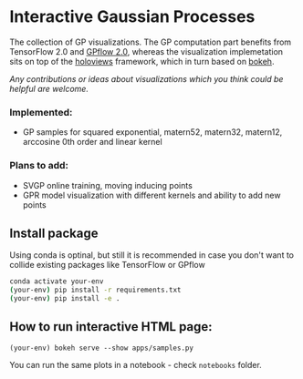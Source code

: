 Interactive Gaussian Processes
===
The collection of GP visualizations. The GP computation part benefits from TensorFlow 2.0 and [GPflow 2.0](https://github.com/GPflow/GPflow/tree/awav/gpflow-2.0), whereas the visualization implemetation sits on top of the [holoviews](http://holoviews.org/) framework, which in turn based on [bokeh](https://bokeh.pydata.org/en/latest/).

_Any contributions or ideas about visualizations which you think could be helpful are welcome._


### Implemented:

* GP samples for squared exponential, matern52, matern32, matern12, arccosine 0th order and linear kernel

### Plans to add:

* SVGP online training, moving inducing points
* GPR model visualization with different kernels and ability to add new points

## Install package

Using conda is optinal, but still it is recommended in case you don't want to collide existing packages like TensorFlow or GPflow 

```bash
conda activate your-env
(your-env) pip install -r requirements.txt
(your-env) pip install -e .
```

## How to run interactive HTML page:

```base
(your-env) bokeh serve --show apps/samples.py
```

You can run the same plots in a notebook - check `notebooks` folder.